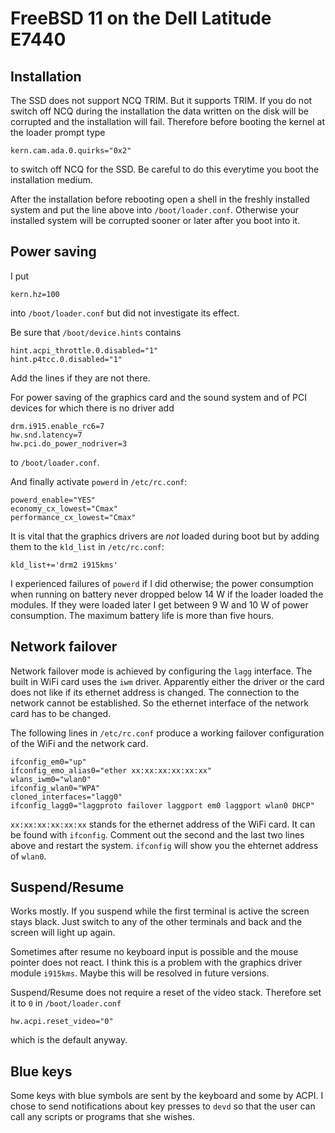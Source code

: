 # FreeBSD 11 on the Dell Latitude E7440

## Installation

The SSD does not support NCQ TRIM. But it supports TRIM. If you do not
switch off NCQ during the installation the data written on the disk
will be corrupted and the installation will fail. Therefore before
booting the kernel at the loader prompt type

	kern.cam.ada.0.quirks="0x2"

to switch off NCQ for the SSD. Be careful to do this everytime you
boot the installation medium.

After the installation before rebooting open a shell in the freshly
installed system and put the line above into `/boot/loader.conf`. Otherwise
your installed system will be corrupted sooner or later after you boot
into it.


## Power saving

I put

    kern.hz=100

into `/boot/loader.conf` but did not investigate its effect.

Be sure that `/boot/device.hints` contains

    hint.acpi_throttle.0.disabled="1"
    hint.p4tcc.0.disabled="1"

Add the lines if they are not there.

For power saving of the graphics card and the sound system and of PCI devices 
for which there is no driver add

    drm.i915.enable_rc6=7
    hw.snd.latency=7
    hw.pci.do_power_nodriver=3

to `/boot/loader.conf`.

And finally activate `powerd` in `/etc/rc.conf`:

    powerd_enable="YES"
    economy_cx_lowest="Cmax"
    performance_cx_lowest="Cmax"

It is vital that the graphics drivers are *not* loaded during boot but by
adding them to the `kld_list` in `/etc/rc.conf`:

    kld_list+='drm2 i915kms'

I experienced failures of `powerd` if I did otherwise; the power
consumption when running on battery never dropped below 14 W if the
loader loaded the modules. If they were loaded later I get between 9 W
and 10 W of power consumption. The maximum battery life is more than five
hours.


## Network failover

Network failover mode is achieved by configuring the `lagg` interface.
The built in WiFi card uses the `iwm` driver. Apparently either the
driver or the card does not like if its ethernet address is changed.
The connection to the network cannot be established. So the ethernet
interface of the network card has to be changed.

The following lines in `/etc/rc.conf` produce a working failover
configuration of the WiFi and the network card.

    ifconfig_em0="up"
    ifconfig_emo_alias0="ether xx:xx:xx:xx:xx:xx"
    wlans_iwm0="wlan0"
    ifconfig_wlan0="WPA"
    cloned_interfaces="lagg0"
    ifconfig_lagg0="laggproto failover laggport em0 laggport wlan0 DHCP"

`xx:xx:xx:xx:xx:xx` stands for the ethernet address of the WiFi card.
It can be found with `ifconfig`. Comment out the second and the last
two lines above and restart the system. `ifconfig` will show you the
ehternet address of `wlan0`.


## Suspend/Resume

Works mostly. If you suspend while the first terminal is active the
screen stays black. Just switch to any of the other terminals and back
and the screen will light up again.

Sometimes after resume no keyboard input is possible and the mouse
pointer does not react. I think this is a problem with the graphics
driver module `i915kms`. Maybe this will be resolved in future
versions.

Suspend/Resume does not require a reset of the video stack. Therefore
set it to `0` in `/boot/loader.conf`

    hw.acpi.reset_video="0"

which is the default anyway.


## Blue keys

Some keys with blue symbols are sent by the keyboard and some by ACPI.
I chose to send notifications about key presses to `devd` so that the
user can call any scripts or programs that she wishes.


